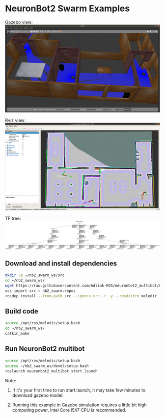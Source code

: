 # NeuronBot2 Swarm Examples

Gazebo view:
![](readme_resource/swarm_gazebo.png)

Rviz view:
![](readme_resource/swarm_rviz.png)

TF tree:
![](readme_resource/tf_tree.png)

## Download and install dependencies
```bash
mkdir -p ~/nb2_swarm_ws/src
cd ~/nb2_swarm_ws/
wget https://raw.githubusercontent.com/Adlink-ROS/neuronbot2_multibot/melodic-devel/nb2_swarm.repos
vcs import src < nb2_swarm.repos
rosdep install --from-path src --ignore-src -r -y --rosdistro melodic
```

## Build code
```bash
source /opt/ros/melodic/setup.bash
cd ~/nb2_swarm_ws/
catkin_make
```

## Run NeuronBot2 multibot
```bash
source /opt/ros/melodic/setup.bash
source ~/nb2_swarm_ws/devel/setup.bash
roslaunch neuronbot2_multibot start.launch
```

Note:
1. If it's your first time to run start.launch, it may take few minutes to download gazebo model.

2. Running this example in Gazebo simulation requires a little bit high computing power, Intel Core i5/i7 CPU is recommended.
